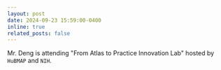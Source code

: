 ```yaml
---
layout: post
date: 2024-09-23 15:59:00-0400
inline: true
related_posts: false
---
```


Mr. Deng is attending "From Atlas to Practice Innovation Lab" hosted by `HuBMAP` and `NIH`.

